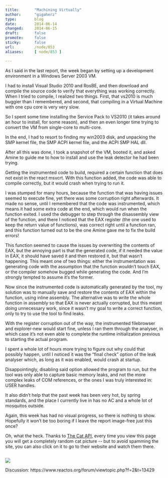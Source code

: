 ```yaml
---
title:       "Machining Virtually"
author:      "gigaherz"
type:        blog
date:        2014-06-14
changed:     2014-06-15
draft:       false
promote:     false
sticky:      false
url:         /node/853
aliases:     [ node/853 ]

---
```


<p>As I said in the last report, the week began by setting up a development environment in a Windows Server 2003 VM.</p><p>I had to install Visual Studio 2010 and RosBE, and then download and compile the source code to verify that everything was working correctly. When I tried to compile, I realized two things. First, that vs2010 is much buggier than I remembered, and second, that compiling in a Virtual Machine with one cpu core is very very slow.</p><p>So I spent some time installing the Service Pack to VS2010 (it takes around an hour to install, for some reason), and then an even longer time trying to convert the VM from single-core to multi-core.</p><p>In the end, I had to resort to finding my win2003 disk, and unpacking the SMP kernel file, the SMP ACPI kernel file, and the ACPI SMP HAL dll.</p><p>After all this was done, I took a snapshot of the VM, booted it, and asked Amine to guide me to how to install and use the leak detector he had been trying.</p><p>Getting the instrumented code to build, required a certain function that does not exist in the react msvcrt. With this function added, the code was able to compile correctly, but it would crash when trying to run it.</p><p>I was stumped for many hours, because the function that was having issues seemed to execute fine, yet there was some corruption right afterwards. It made no sense, until I remembered that the code was instrumented, which means it had some extra code at the end, which would run when the function exited. I used the debugger to step through the disassembly view of the function, and there I noticed that the EAX register (the one used to keep the return value of functions), was correct right until a function ran, and this function turned out to be the one Amine gave me to fix the build errors!</p><p>This function seemed to cause the issues by overwriting the contents of EAX, but the annoying part is that the generated code, if it needed the value in EAX, it should have saved it and then restored it, but that wasn’t happening. This meant one of two things: either the instrumentation was generating code with the assumption that the function wouldn’t touch EAX, or the compiler somehow bugged while generating the code. And I’m strongly tempted to assume it’s the former.</p><p>Now since the instrumented code is automatically generated by the tool, my solution was to manually save and restore the contents of EAX within the function, using inline assembly. The alternative was to write the whole function in assembly so that EAX is never actually corrupted, but this meant doing unnecessary work, since it wasn’t my goal to write a correct function, only to try to use the tool to find leaks.</p><p>With the register corruption out of the way, the instrumented filebrowser and explorer-new would start fine, unless I ran them through the analyser, in which case it’s not even able to complete the runtime initialization previous to starting the actual program.</p><p>I spent a whole lot of hours more trying to figure out why could that possibly happen, until I noticed it was the “final check” option of the leak analyser which, as long as it was enabled, would crash at startup.</p><p>Disappointingly, disabling said option allowed the program to run, but the tool was only able to capture basic memory leaks, and not the more complex leaks of COM references, or the ones I was truly interested in: USER handles.</p><p>It also didn’t help that the past week has been very hot, by spring standards, and the place I currently live in has no AC and a whole lot of mosquitos outside.</p><p>Again, this week has had no visual progress, so there is nothing to show. Hopefully it won’t be too boring if I leave the report image-free just this once?</p><p>Oh, what the heck. Thanks to <a href="http://thecatapi.com/">The Cat API</a>, every time you view this page you will get a completely random cat picture -- but to avoid spamming the site, you can also click on it to go to their website and watch them there.</p>
<pre></pre>
<p><a href="http://thecatapi.com"><img src="http://thecatapi.com/api/images/get?format=src&amp;type=jpg" style="max-width: 640"></a></p><p>Discussion: https://www.reactos.org/forum/viewtopic.php?f=2&amp;t=13429</p>
